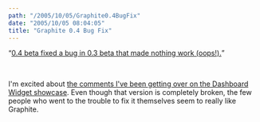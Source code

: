 ```yaml
---
path: "/2005/10/05/Graphite0.4BugFix" 
date: "2005/10/05 08:04:05" 
title: "Graphite 0.4 Bug Fix" 
---
```

<p><q><a href="http://www.randomchaos.com/software/dashboard/graphite/">0.4 beta fixed a bug in 0.3 beta that made nothing work (oops!).</a></q></p><br><p>I'm excited about <a href="http://www.dashboardwidgets.com/showcase/details.php?wid=1249">the comments I've been getting over on the Dashboard Widget showcase</a>. Even though that version is completely broken, the few people who went to the trouble to fix it themselves seem to really like Graphite.</p>